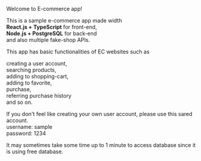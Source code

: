 Welcome to E-commerce app!<br/>

This is a sample e-commerce app made width<br/>
<b>React.js + TypeScript</b> for front-end,<br/>
<b>Node.js + PostgreSQL</b> for back-end<br/>
and also multiple fake-shop APIs.<br/>

This app has basic functionalities of EC websites such as<br/>

creating a user account,<br/>
searching products,<br/>
adding to shopping-cart,<br/>
adding to favorite,<br/>
purchase,<br/>
referring purchase history<br/>
and so on.<br/>

If you don't feel like creating your own user account, please use this sared account.<br/>
username: sample<br/>
password: 1234<br/>

It may sometimes take some time up to 1 minute to access database since it is using free database.